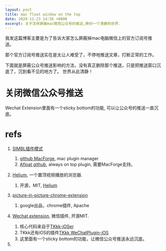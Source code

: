 ```yaml
---
layout: post
title: mac float window on the top
date: 2020-12-23 14:56 +0800
excerpt: 关于怎样屏蔽mac微信公众号的推送,换你一个清静的世界.
---
```

我发这篇博客主要是为了告诉大家怎么屏蔽掉mac电脑微信上的官方订阅号推送。

那个官方订阅号推送实在是太让人难受了，不停地推送文章，打断正常的工作。

下面就是屏蔽公众号推送影响的方法，没有真正删除那个推送，只是把推送窗口沉底了，沉到看不见的地方了。
世界从此清静！

# 关闭微信公众号推送
Wechat Extension里面有一个sticky bottom的功能, 可以让公众号的推送一直沉底。

# refs
1. [SIMBL插件模式](https://www.maketecheasier.com/mac-keeping-your-application-window-always-on-top/) 
    1. [github MacForge](https://github.com/MacEnhance/MacForge), mac plugin manager
    1. [Afloat github](https://github.com/rwu823/afloat), always on top plugin, 需要MacForge支持。
    
1. [Helium](https://heliumfloats.com/), 一个置顶视频播放的浏览器.
    1. 开源，MIT, [Helium](https://github.com/JadenGeller/Helium)
1. [picture-in-picture-chrome-extension](https://github.com/GoogleChromeLabs/picture-in-picture-chrome-extension)
    1. google出品，chrome插件, Apache
1. [Wechat extension](https://github.com/MustangYM/WeChatExtension-ForMac), 微信插件, 开源MIT.
    1. 核心代码来自于[TKkk-iOSer](https://github.com/TKkk-iOSer/WeChatPlugin-MacOS/tree/master)
    1. TKkk还有iOS的插件[TKkk WeChatPlugin-iOS](https://github.com/TKkk-iOSer/WeChatPlugin-iOS/tree/master)
    1. 这里面有一个sticky bottom的功能，让微信公众号推送永远沉底。
1. 
